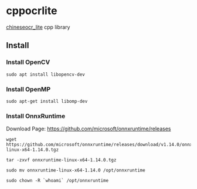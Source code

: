 # cppocrlite

[chineseocr_lite](https://github.com/DayBreak-u/chineseocr_lite) cpp library

## Install

### Install OpenCV

```shell
sudo apt install libopencv-dev
```

### Install OpenMP

```shell
sudo apt-get install libomp-dev
```
### Install OnnxRuntime

Download Page: <https://github.com/microsoft/onnxruntime/releases>

```shell
wget https://github.com/microsoft/onnxruntime/releases/download/v1.14.0/onnxruntime-linux-x64-1.14.0.tgz

tar -zxvf onnxruntime-linux-x64-1.14.0.tgz

sudo mv onnxruntime-linux-x64-1.14.0 /opt/onnxruntime

sudo chown -R `whoami` /opt/onnxruntime
```
